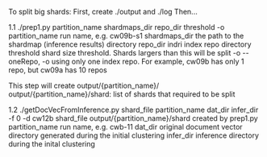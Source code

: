 To split big shards:
First, create ./output and ./log
Then...

1.1 ./prep1.py  partition_name shardmaps_dir repo_dir threshold -o 
  partition_name  run name, e.g. cw09b-s1
  shardmaps_dir   the path to the shardmap (inference results) directory
  repo_dir        indri index repo directory
  threshold       shard size threshold. Shards largers than this will be split
  -o 	--oneRepo, -o   using only one index repo. For example, cw09b has only 1 repo, but cw09a has 10 repos
 
  This step will create output/{partition_name}/ 
  output/{partition_name}/shard: list of shards that required to be split

1.2 ./getDocVecFromInference.py shard_file partition_name dat_dir infer_dir -f 0 -d cw12b 
  shard_file            output/{partition_name}/shard created by prep1.py
  partition_name        run name, e.g. cwb-11
  dat_dir               original document vector directory generated during
                        the initial clustering
  infer_dir             inference directory during the inital clustering
